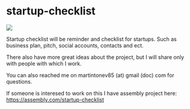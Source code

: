 # startup-checklist

<img src="https://d1015h9unskp4y.cloudfront.net/attachments/3d78591a-bc25-4d59-90f6-7cbe76ae416d/emaze-amazing%20presentations%20in%20minutes.jpg" />

Startup checklist will be reminder and checklist for startups. 
Such as business plan, pitch, social accounts, contacts and ect.

There also have more great ideas about the project, but I will share only with people with which I work.

You can also reached me on martintonev85 (at) gmail (doc) com for questions.

If someone is interesed to work on this I have assembly project here: https://assembly.com/startup-checklist
